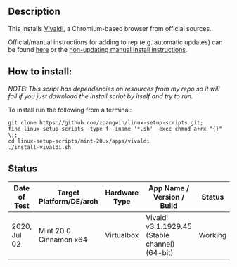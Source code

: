 
## Description

This installs [Vivaldi](https://vivaldi.com/), a Chromium-based browser from official sources.

Official/manual instructions for adding to rep (e.g. automatic updates) can be found [here](https://help.vivaldi.com/article/manual-setup-vivaldi-linux-repositories/) or the [non-updating manual install instructions](https://help.vivaldi.com/article/install-the-vivaldi-browser/#linux).

## How to install:

*NOTE: This script has dependencies on resources from my repo so it will fail if you just download the install script by itself and try to run.*

To install run the following from a terminal:

```
git clone https://github.com/zpangwin/linux-setup-scripts.git;
find linux-setup-scripts -type f -iname '*.sh' -exec chmod a+rx "{}" \;;
cd linux-setup-scripts/mint-20.x/apps/vivaldi
./install-vivaldi.sh
```

## Status

| Date of Test  | Target Platform/DE/arch | Hardware Type  | App Name / Version / Build                | Status  |
| ------------- | ------------------------| -------------- | ----------------------------------------- | ------- |
| 2020, Jul 02  | Mint 20.0 Cinnamon x64  | Virtualbox     | Vivaldi v3.1.1929.45 (Stable channel) (64-bit) | Working |


